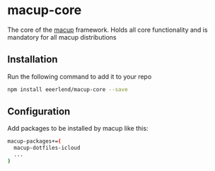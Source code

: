 # macup-core

The core of the [macup](https://github.com/eeerlend/macup-builder) framework. Holds all core functionality and is mandatory for all macup distributions

## Installation
Run the following command to add it to your repo

```bash
npm install eeerlend/macup-core --save
```

## Configuration

Add packages to be installed by macup like this:

```bash
macup-packages+=(
  macup-dotfiles-icloud
  ...
)
```
